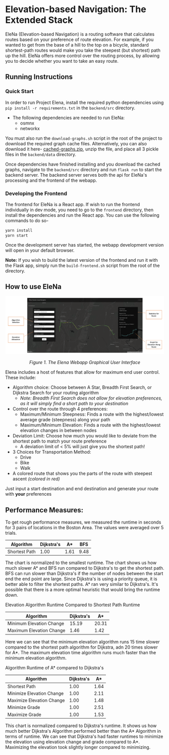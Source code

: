 
# Elevation-based Navigation: The Extended Stack
EleNa (Elevation-based Navigation) is a routing software that calculates routes based on your preference of route elevation. For example, if you wanted to get from the base of a hill to the top on a bicycle, standard shortest-path routes would make you take the steepest (but shortest) path up the hill. EleNa offers more control over the routing process, by allowing you to decide whether you want to take an easy route.

## Running Instructions
### Quick Start
In order to run Project Elena, install the required python dependencies using `pip install -r requirements.txt` in the `backend/src` directory.
- The following dependencies are needed to run EleNa:
	- osmnx
	- networkx

You must also run the `download-graphs.sh` script in the root of the project to download the required graph cache files. Alternatively, you can also download it here- [cached-graphs.zip](https://www.dropbox.com/s/fgxt8y9eegkyqs7/cached_graphs.zip?dl=0), unzip the file, and place all 3 pickle files in the `backend/data` directory.

Once dependencies have finished installing and you download the cached graphs, navigate to the `backend/src` directory and run `flask run` to start the backend server. The backend server serves both the api for EleNa's processing and the frontend of the webapp.

### Developing the Frontend
The frontend for EleNa is a React app. If wish to run the frontend individually in dev mode, you need to go to the `frontend` directory, then install the dependencies and run the React app. You can use the following commands to do so-
```
yarn install
yarn start
```
Once the development server has started, the webapp development version will open in your default browser.

**Note:** If you wish to build the latest version of the frontend and run it with the Flask app, simply run the `build-frontend.sh` script from the root of the directory.



## How to use EleNa
  
![Screenshot of Elena System](images/elena-screenshot.png)


<p align="center"> <i>Figure 1. The Elena Webapp Graphical User Interface</i></p>

Elena includes a host of features that allow for maximum end user control. These include:
- Algorithm choice: Choose between A Star, Breadth First Search, or Dijkstra Search for your routing algorithm
	- _Note: Breadth First Search does not allow for elevation preferences, as it will simply find a short path to your destination_
- Control over the route through 4 preferences:
	- Maximum/Minimum Steepness: Finds a route with the highest/lowest average grade (steepness) along your path
	- Maximum/Minimum Elevation: Finds a route with the highest/lowest elevation changes in between nodes
- Deviation Limit: Choose how much you would like to deviate from the shortest path to match your route preference
	- A deviation limit of < 5% will just give you the shortest path!
- 3 Choices for Transportation Method:
	- Drive
	- Bike
	- Walk
- A colored route that shows you the parts of the route with steepest ascent _(colored in red)_

Just input a start destination and end destination and generate your route with <b>your</b> preferences


## Performance Measures:

To get rough performance measures, we measured the runtime in seconds for 3 pairs of locations in the Boston Area. 
The values were averaged over 5 trials.


| Algorithm     | Dijkstra's    | A*    |     BFS       |
| ------------- | ------------- | ------------- | ------------- |
| Shortest Path  | 1.00  | 1.61  | 9.48  |

The chart is normalized to the smallest runtime. The chart shows us how much slower A* and BFS run compared
to Dijkstra's to get the shortest path. BFS can run slower than Dijkstra's if the number of nodes between
the start end the end point are large. Since Dijkstra's is using a priority queue, it is better able to filter
the shortest paths. A* ran very similar to Dijkstra's. It's possible that there is a more optimal heuristic that would
bring the runtime down.

Elevation Algorithm Runtime Compared to Shortest Path Runtime

| Algorithm     | Dijkstra's    | A*    |
| ------------- | ------------- | ------------- |
| Minimum Elevation Change  | 15.19  | 20.31  |
| Maximum Elevation Change  | 1.46  | 1.42  |

Here we can see that the minimum elevation algorithm runs 15 time slower compared to the shortest path algorithm
for Dijkstra, adn 20 times slower for A*. The maximum elevation time algorithm runs much faster than the minimum 
elevation algorithm. 


Algorithm Runtime of A* compared to Dijkstra's

| Algorithm     | Dijkstra's    | A*    |
| ------------- | ------------- | ------------- |
| Shortest Path  |  1.00 | 1.64  |
| Minimize Elevation Change  | 1.00  | 2.11  |
| Maximize Elevation Change  | 1.00  | 1.48  |
| Minimize Grade  | 1.00  | 2.51  |
| Maximize Grade  | 1.00  | 1.53  |

This chart is normalized compared to Dijkstra's runtime.
It shows us how much better Dijkstra's Algorithm performed better than the A* Algorithm in terms of runtime. 
We can see that Dijkstra's had faster runtimes to minimize the elevation using elevation change and grade 
compared to A*. Maximizing the elevation took slightly longer compared to minimizing. 
